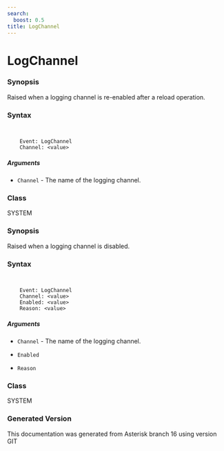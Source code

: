 ```yaml
---
search:
  boost: 0.5
title: LogChannel
---
```


# LogChannel

### Synopsis

Raised when a logging channel is re-enabled after a reload operation.

### Syntax


```


    Event: LogChannel
    Channel: <value>

```
##### Arguments


* `Channel` - The name of the logging channel.<br>

### Class

SYSTEM
### Synopsis

Raised when a logging channel is disabled.

### Syntax


```


    Event: LogChannel
    Channel: <value>
    Enabled: <value>
    Reason: <value>

```
##### Arguments


* `Channel` - The name of the logging channel.<br>

* `Enabled`

* `Reason`

### Class

SYSTEM

### Generated Version

This documentation was generated from Asterisk branch 16 using version GIT 